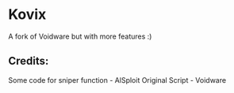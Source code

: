 # Kovix

A fork of Voidware but with more features :)

<h2>Credits:</h2>

Some code for sniper function - AlSploit
Original Script - Voidware 
